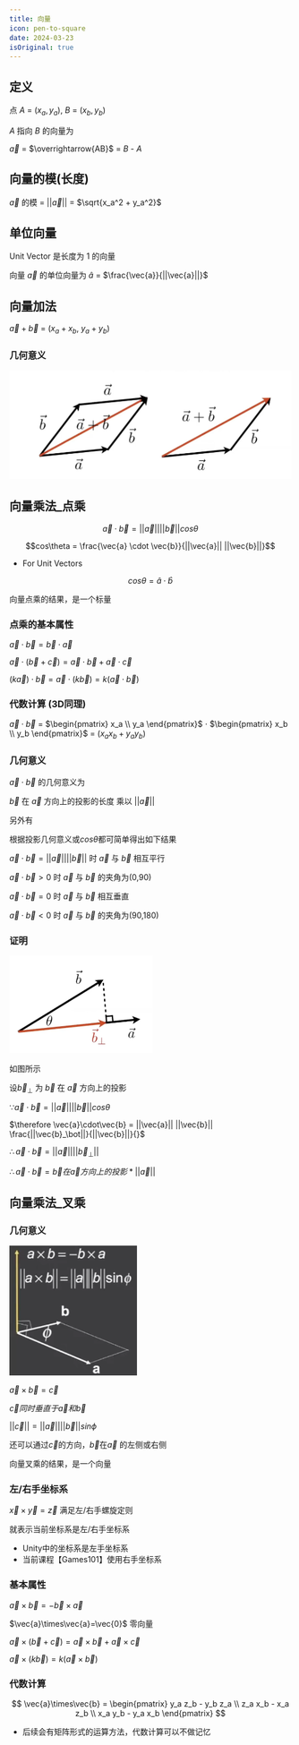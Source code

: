 ```yaml
---
title: 向量
icon: pen-to-square
date: 2024-03-23
isOriginal: true
---
```


<!-- more -->

## 定义
点 *A* = $(x_a, y_a)$, *B* = $(x_b, y_b)$

*A* 指向 *B* 的向量为

$\vec{a}$ = $\overrightarrow{AB}$ = *B* - *A*

## 向量的模(长度)

$\vec{a}$ 的模 = $||\vec{a}||$ = $\sqrt{x_a^2 + y_a^2}$

## 单位向量

Unit Vector 是长度为 1 的向量

向量 $\vec{a}$ 的单位向量为
$\hat{a}$ = $\frac{\vec{a}}{||\vec{a}||}$

## 向量加法

$\vec{a} + \vec{b}$ = $(x_a + x_b$, $y_a + y_b)$

### 几何意义
  
![示例](./vector/VectorAddition.png)

## 向量乘法_点乘

$$\vec{a} \cdot \vec{b} = ||\vec{a}|| ||\vec{b}|| cos\theta$$

$$cos\theta = \frac{\vec{a} \cdot \vec{b}}{||\vec{a}|| ||\vec{b}||}$$

- For Unit Vectors

$$cos\theta = \hat{a} \cdot \hat{b}$$

向量点乘的结果，是一个标量

### 点乘的基本属性

$\vec{a} \cdot \vec{b} = \vec{b} \cdot \vec{a}$

$\vec{a} \cdot (\vec{b} + \vec{c}) = \vec{a} \cdot \vec{b} + \vec{a} \cdot \vec{c}$

$(k\vec{a}) \cdot \vec{b} = \vec{a} \cdot (k\vec{b}) = k(\vec{a} \cdot \vec{b})$

### 代数计算 (3D同理)

$\vec{a}\cdot\vec{b}$
= $\begin{pmatrix}
    x_a \\
    y_a
\end{pmatrix}$
$\cdot$
$\begin{pmatrix}
    x_b \\
    y_b
\end{pmatrix}$
= $(x_a x_b + y_a y_b)$

### 几何意义

$\vec{a}\cdot\vec{b}$ 的几何意义为 

$\vec{b}$ 在 $\vec{a}$ 方向上的投影的长度 乘以 $||\vec{a}||$

另外有

根据投影几何意义或$cos\theta$都可简单得出如下结果

$\vec{a}\cdot\vec{b} = ||\vec{a}||||\vec{b}||$ 时 $\vec{a}$ 与 $\vec{b}$ 相互平行

$\vec{a}\cdot\vec{b} > 0$ 时 $\vec{a}$ 与 $\vec{b}$ 的夹角为(0,90)

$\vec{a}\cdot\vec{b} = 0$ 时 $\vec{a}$ 与 $\vec{b}$ 相互垂直

$\vec{a}\cdot\vec{b} < 0$ 时 $\vec{a}$ 与 $\vec{b}$ 的夹角为(90,180)

### 证明

![示例](./vector/BOnToAProjection.png)

如图所示

设$\vec{b}_\bot$ 为 $\vec{b}$ 在 $\vec{a}$ 方向上的投影

$\because \vec{a}\cdot\vec{b} = ||\vec{a}|| ||\vec{b}|| cos\theta$

$\therefore \vec{a}\cdot\vec{b} = ||\vec{a}|| ||\vec{b}|| \frac{||\vec{b}_\bot||}{||\vec{b}||}{}$

$\therefore \vec{a}\cdot\vec{b} = ||\vec{a}|| ||\vec{b}_\bot||$

$\therefore \vec{a}\cdot\vec{b} = \vec{b} 在 \vec{a} 方向上的投影 * ||\vec{a}||$

## 向量乘法_叉乘

### 几何意义

![示例](./vector/CrossProduct.png)

$\vec{a}\times\vec{b}=\vec{c}$

$\vec{c}同时垂直于\vec{a}和\vec{b}$

$||\vec{c}|| = ||\vec{a}|| ||\vec{b}|| sin\phi$

还可以通过$\vec{c}$的方向，$\vec{b}$在$\vec{a}$ 的左侧或右侧

向量叉乘的结果，是一个向量

### 左/右手坐标系

$\vec{x}\times\vec{y}=\vec{z}$
满足左/右手螺旋定则

就表示当前坐标系是左/右手坐标系
- Unity中的坐标系是左手坐标系
- 当前课程【Games101】使用右手坐标系

### 基本属性

$\vec{a}\times\vec{b} = -\vec{b}\times\vec{a}$

$\vec{a}\times\vec{a}=\vec{0}$ 零向量

$\vec{a}\times(\vec{b}+\vec{c})=\vec{a}\times\vec{b}+\vec{a}\times\vec{c}$

$\vec{a}\times(k\vec{b})=k(\vec{a}\times\vec{b})$

### 代数计算

$$
\vec{a}\times\vec{b} = 
\begin{pmatrix}
    y_a z_b - y_b z_a \\ 
    z_a x_b - x_a z_b \\ 
    x_a y_b - y_a x_b
\end{pmatrix}
$$
- 后续会有矩阵形式的运算方法，代数计算可以不做记忆